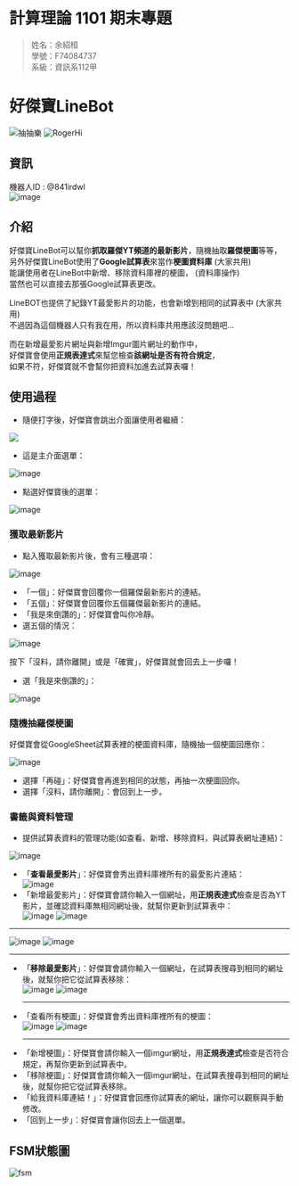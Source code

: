 # 計算理論 1101 期末專題 
> 姓名：余紹桓  
> 學號：F74084737  
> 系級：資訊系112甲  
# 好傑寶LineBot 
![抽抽樂](https://user-images.githubusercontent.com/46813276/147873176-7e69d8e9-bacf-4ace-ad5e-d548c0cce20e.png)
![RogerHi](https://user-images.githubusercontent.com/46813276/147873179-580e53ec-9483-4b1a-b402-ff1beabb8431.png)

## 資訊  
機器人ID : @841irdwl  
![image](https://user-images.githubusercontent.com/46813276/147873204-e42354f0-e239-4302-9947-4effb46a92bc.png)
## 介紹
好傑寶LineBot可以幫你**抓取羅傑YT頻道的最新影片**，隨機抽取**羅傑梗圖**等等，  
另外好傑寶LineBot使用了**Google試算表**來當作**梗圖資料庫** (大家共用)  
能讓使用者在LineBot中新增、移除資料庫裡的梗圖， (資料庫操作)    
當然也可以直接去那張Google試算表更改。  

LineBOT也提供了紀錄YT最愛影片的功能，也會新增到相同的試算表中 (大家共用)   
不過因為這個機器人只有我在用，所以資料庫共用應該沒問題吧...  

而在新增最愛影片網址與新增Imgur圖片網址的動作中，  
好傑寶會使用**正規表達式**來幫您檢查**該網址是否有符合規定**，  
如果不符，好傑寶就不會幫你把資料加進去試算表囉！  

## 使用過程

* 隨便打字後，好傑寶會跳出介面讓使用者繼續：

![](https://i.imgur.com/8vY7Suo.png)

* 這是主介面選單：

![image](https://user-images.githubusercontent.com/46813276/147872543-12360646-0c1a-4404-a008-c521b9e174e5.png)

* 點選好傑寶後的選單：

![image](https://user-images.githubusercontent.com/46813276/147872558-f15554fb-c5a8-4c7b-bb12-b4ab3bd417d2.png)

### 獲取最新影片
* 點入獲取最新影片後，會有三種選項：

![image](https://user-images.githubusercontent.com/46813276/147872606-5c067bd0-3577-45e8-b86c-12f32bc2baf0.png)

* 「一個」：好傑寶會回覆你一個羅傑最新影片的連結。
* 「五個」：好傑寶會回覆你五個羅傑最新影片的連結。
* 「我是來倒讚的」：好傑寶會叫你冷靜。
* 選五個的情況：

![image](https://user-images.githubusercontent.com/46813276/147872641-50465671-6a03-4d57-9a1c-6b178722933d.png)

按下「沒料，請你離開」或是「確實」，好傑寶就會回去上一步囉！

* 選「我是來倒讚的」：

![image](https://user-images.githubusercontent.com/46813276/147872670-b6e6c9b5-d991-43ad-8d50-36317a6382e6.png)

### 隨機抽羅傑梗圖

好傑寶會從GoogleSheet試算表裡的梗圖資料庫，隨機抽一個梗圖回應你：

![image](https://user-images.githubusercontent.com/46813276/147872718-8bdc3440-c6c7-49a3-a7e3-0243364c50f9.png)

* 選擇「再碰」：好傑寶會再進到相同的狀態，再抽一次梗圖回你。
* 選擇「沒料，請你離開」：會回到上一步。

### 書籤與資料管理
* 提供試算表資料的管理功能(如查看、新增、移除資料，與試算表網址連結)：

![image](https://user-images.githubusercontent.com/46813276/147872829-30de734d-a46a-438e-8f13-bb6f05aaf77a.png)

* 「**查看最愛影片**」：好傑寶會秀出資料庫裡所有的最愛影片連結：  
![image](https://user-images.githubusercontent.com/46813276/147873022-044334a7-89bd-4c0c-8d11-c232bd8a54ca.png)  
* 「新增最愛影片」：好傑寶會請你輸入一個網址，用**正規表達式**檢查是否為YT影片，並確認資料庫無相同網址後，就幫你更新到試算表中：  
![image](https://user-images.githubusercontent.com/46813276/147873042-a3a8b2c0-40aa-452f-92a9-e15cb5c1a089.png)
![image](https://user-images.githubusercontent.com/46813276/147873068-4874b11b-279c-4aed-a12d-0ad3e29982d4.png)  
****
![image](https://user-images.githubusercontent.com/46813276/147873088-2e31b743-dc37-40b4-9fff-258a67647a88.png)
![image](https://user-images.githubusercontent.com/46813276/147873123-47e65ea2-18ee-4cb4-8b6c-edcd32836deb.png)  
  ****
* 「**移除最愛影片**」：好傑寶會請你輸入一個網址，在試算表搜尋到相同的網址後，就幫你把它從試算表移除：  
![image](https://user-images.githubusercontent.com/46813276/147873146-c09cafcd-cdf8-4be7-b970-784b9d7b7d0f.png)
![image](https://user-images.githubusercontent.com/46813276/147873153-ce2f1f61-9f89-44ab-b02e-e95bb1653043.png)
  ****
* 「查看所有梗圖」：好傑寶會秀出資料庫裡所有的梗圖：  
![image](https://user-images.githubusercontent.com/46813276/147873281-06874833-8ff6-4c65-8176-3ff742532d64.png)
![image](https://user-images.githubusercontent.com/46813276/147873272-af5261d6-a28f-4396-a520-62e623cb038f.png)
  ****
* 「新增梗圖」：好傑寶會請你輸入一個imgur網址，用**正規表達式**檢查是否符合規定，再幫你更新到試算表中。
* 「移除梗圖」：好傑寶會請你輸入一個imgur網址，在試算表搜尋到相同的網址後，就幫你把它從試算表移除。
* 「給我資料庫連結！」：好傑寶會回應你試算表的網址，讓你可以觀察與手動修改。
* 「回到上一步」：好傑寶會讓你回去上一個選單。  
## FSM狀態圖  
![fsm](https://user-images.githubusercontent.com/46813276/147873321-e7829007-e918-4def-bc49-eb207c50b654.png)

